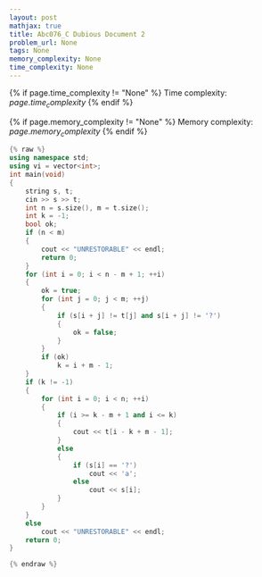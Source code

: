 ```yaml
---
layout: post
mathjax: true
title: Abc076_C Dubious Document 2
problem_url: None
tags: None
memory_complexity: None
time_complexity: None
---
```




{% if page.time_complexity != "None" %}
Time complexity: ${{ page.time_complexity }}$
{% endif %}

{% if page.memory_complexity != "None" %}
Memory complexity: ${{ page.memory_complexity }}$
{% endif %}

```cpp
{% raw %}
using namespace std;
using vi = vector<int>;
int main(void)
{
    string s, t;
    cin >> s >> t;
    int n = s.size(), m = t.size();
    int k = -1;
    bool ok;
    if (n < m)
    {
        cout << "UNRESTORABLE" << endl;
        return 0;
    }
    for (int i = 0; i < n - m + 1; ++i)
    {
        ok = true;
        for (int j = 0; j < m; ++j)
        {
            if (s[i + j] != t[j] and s[i + j] != '?')
            {
                ok = false;
            }
        }
        if (ok)
            k = i + m - 1;
    }
    if (k != -1)
    {
        for (int i = 0; i < n; ++i)
        {
            if (i >= k - m + 1 and i <= k)
            {
                cout << t[i - k + m - 1];
            }
            else
            {
                if (s[i] == '?')
                    cout << 'a';
                else
                    cout << s[i];
            }
        }
    }
    else
        cout << "UNRESTORABLE" << endl;
    return 0;
}

{% endraw %}
```
